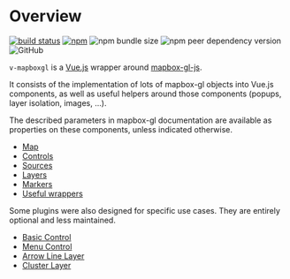 # Overview

[![build status](https://travis-ci.org/reno-xjb/v-mapboxgl.svg?branch=master)](https://travis-ci.org/reno-xjb/v-mapboxgl)
[![npm](https://img.shields.io/npm/v/v-mapboxgl.svg)](https://www.npmjs.com/package/v-mapboxgl)
![npm bundle size](https://img.shields.io/bundlephobia/minzip/v-mapboxgl)
![npm peer dependency version](https://img.shields.io/npm/dependency-version/v-mapboxgl/peer/mapbox-gl)
![GitHub](https://img.shields.io/github/license/reno-xjb/v-mapboxgl)

`v-mapboxgl` is a [Vue.js](https://vuejs.org/) wrapper around [mapbox-gl-js](https://www.mapbox.com/mapbox-gl-js/api/).

It consists of the implementation of lots of mapbox-gl objects into Vue.js components, as well as useful helpers around those components (popups, layer isolation, images, ...).

The described parameters in mapbox-gl documentation are available as properties on these components, unless indicated otherwise.

* [Map](/guide/map.md)
* [Controls](/guide/controls.md)
* [Sources](/guide/sources.md)
* [Layers](/guide/layers.md)
* [Markers](/guide/markers.md)
* [Useful wrappers](/guide/wrappers.md)


Some plugins were also designed for specific use cases. They are entirely optional and less maintained.

* [Basic Control](/guide/plugins/basic-control.md)
* [Menu Control](/guide/plugins/menu-control.md)
* [Arrow Line Layer](/guide/plugins/arrow-line-layer.md)
* [Cluster Layer](/guide/plugins/cluster-layer.md)
